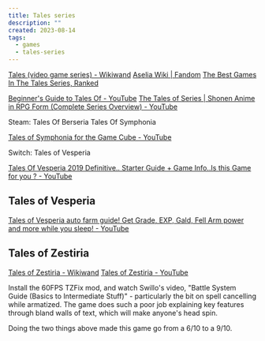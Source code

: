 ```yaml
---
title: Tales series
description: ""
created: 2023-08-14
tags:
  - games
  - tales-series
---
```


[Tales (video game series) - Wikiwand](<https://www.wikiwand.com/en/Tales_(video_game_series)>)
[Aselia Wiki | Fandom](https://aselia.fandom.com/wiki/Main_Page)
[The Best Games In The Tales Series, Ranked](https://www.thegamer.com/best-tales-games-ranked/)

[Beginner's Guide to Tales Of - YouTube](https://www.youtube.com/watch?v=SZuT9wbpzQo)
[The Tales of Series | Shonen Anime in RPG Form (Complete Series Overview) - YouTube](https://www.youtube.com/watch?v=gP9nd5KSpRU)

Steam:
Tales Of Berseria
Tales Of Symphonia

[Tales of Symphonia for the Game Cube - YouTube](https://www.youtube.com/playlist?list=PLcJeZQ2AGVnW83F7y7njwv7DrlFw5orGt)

Switch:
Tales of Vesperia

[Tales Of Vesperia 2019 Definitive.. Starter Guide + Game Info..Is this Game for you ? - YouTube](https://www.youtube.com/watch?v=nz6LYzxCO98)

## Tales of Vesperia

[Tales of Vesperia auto farm guide! Get Grade, EXP, Gald, Fell Arm power and more while you sleep! - YouTube](https://www.youtube.com/watch?v=GBWgstFksDA)

## Tales of Zestiria

[Tales of Zestiria - Wikiwand](https://www.wikiwand.com/en/Tales_of_Zestiria)
[Tales of Zestiria - YouTube](https://www.youtube.com/playlist?list=PLcJeZQ2AGVnVeOx8ZYiGzpfRp0BG6UHbE)

Install the 60FPS TZFix mod, and watch Swillo's video, "Battle System Guide (Basics to Intermediate Stuff)" - particularly the bit on spell cancelling while armatized. The game does such a poor job explaining key features through bland walls of text, which will make anyone's head spin.

Doing the two things above made this game go from a 6/10 to a 9/10.
